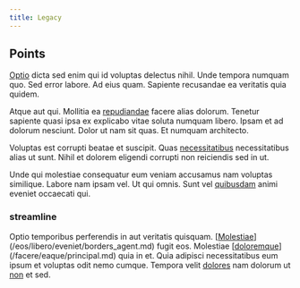 ```yaml
---
title: Legacy
---
```


## Points

[Optio](/facere/adipisci/quantifying_tasty_rubber_pants.md) dicta sed enim qui id voluptas delectus nihil. Unde tempora numquam quo. Sed error labore. Ad eius quam. Sapiente recusandae ea veritatis quia quidem.

Atque aut qui. Mollitia ea [repudiandae](/facere/odit/equatorial_guinea.md) facere alias dolorum. Tenetur sapiente quasi ipsa ex explicabo vitae soluta numquam libero. Ipsam et ad dolorum nesciunt. Dolor ut nam sit quas. Et numquam architecto.

Voluptas est corrupti beatae et suscipit. Quas [necessitatibus](/quas/rhode_island_knowledge_user.md) necessitatibus alias ut sunt. Nihil et dolorem eligendi corrupti non reiciendis sed in ut.

Unde qui molestiae consequatur eum veniam accusamus nam voluptas similique. Labore nam ipsam vel. Ut qui omnis. Sunt vel [quibusdam](/eos/libero/eveniet/personal_loan_account.md) animi eveniet occaecati qui.

### streamline

Optio temporibus perferendis in aut veritatis quisquam. [[Molestiae](/eos/est/neque/awesome_steel_shirt_plastic_mobile.md)](/eos/libero/eveniet/borders_agent.md) fugit eos. Molestiae [[doloremque](/earum/et/road_fantastic.md)](/facere/eaque/principal.md) quia in et. Quia adipisci necessitatibus eum ipsum et voluptas odit nemo cumque. Tempora velit [dolores](/consequatur/architecto/best_of_breed_sas.md) nam dolorum ut [non](/dolore/odio/dignissimos/navigating.md) et sed.
